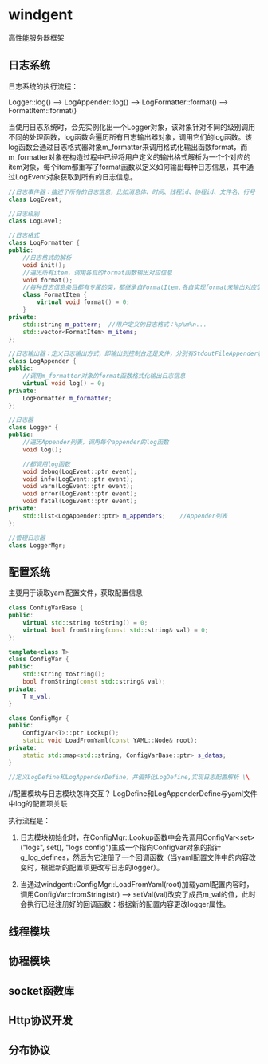 # windgent
高性能服务器框架

## 日志系统

日志系统的执行流程：   

Logger::log() --> LogAppender::log() --> LogFormatter::format() --> FormatItem::format()  

当使用日志系统时，会先实例化出一个Logger对象，该对象针对不同的级别调用不同的处理函数，log函数会遍历所有日志输出器对象，调用它们的log函数。该log函数会通过日志格式器对象m_formatter来调用格式化输出函数format，而m_formatter对象在构造过程中已经将用户定义的输出格式解析为一个个对应的item对象，每个item都重写了format函数以定义如何输出每种日志信息，其中通过LogEvent对象获取到所有的日志信息。

```cpp
//日志事件器：描述了所有的日志信息，比如消息体、时间、线程id、协程id、文件名、行号
class LogEvent;

//日志级别
class LogLevel;

//日志格式
class LogFormatter {
public:
    //日志格式的解析
    void init();
    //遍历所有item，调用各自的format函数输出对应信息
    void format();
    //每种日志信息条目都有专属的类，都继承自FormatItem,各自实现format来输出对应信息，比如MessageFormatItem、LevelFormatItem、ThreadIdFormatem ...
    class FormatItem {
        virtual void format() = 0;
    }
private:
    std::string m_pattern;  //用户定义的日志格式：%p%m%n...
    std::vector<FormatItem> m_items;
};

//日志输出器：定义日志输出方式，即输出到控制台还是文件，分别有StdoutFileAppender和FileAppender继承此类
class LogAppender {
public:
    //调用m_formatter对象的format函数格式化输出日志信息
    virtual void log() = 0;
private:
    LogFormatter m_formatter;
};

//日志器
class Logger {
public:
    //遍历Appender列表，调用每个appender的log函数
    void log();

    //都调用log函数
    void debug(LogEvent::ptr event);
    void info(LogEvent::ptr event);
    void warn(LogEvent::ptr event);
    void error(LogEvent::ptr event);
    void fatal(LogEvent::ptr event);
private:
    std::list<LogAppender::ptr> m_appenders;    //Appender列表
};

//管理日志器
class LoggerMgr;

```

## 配置系统

主要用于读取yaml配置文件，获取配置信息

```cpp
class ConfigVarBase {
public:
    virtual std::string toString() = 0;
    virtual bool fromString(const std::string& val) = 0;
};

template<class T>
class ConfigVar {
public:
    std::string toString();
    bool fromString(const std::string& val);
private:
    T m_val;
}

class ConfigMgr {
public:
    ConfigVar<T>::ptr Lookup();
    static void LoadFromYaml(const YAML::Node& root);
private:
    static std::map<std::string, ConfigVarBase::ptr> s_datas;
}

```

```cpp
//定义LogDefine和LogAppenderDefine，并偏特化LogDefine,实现日志配置解析 \\

```
//配置模块与日志模块怎样交互？ LogDefine和LogAppenderDefine与yaml文件中log的配置项关联   

执行流程是：  

1. 日志模块初始化时，在ConfigMgr::Lookup函数中会先调用ConfigVar<set<LogDefine>>("logs", set<LogDefine>(), "logs config")生成一个指向ConfigVar对象的指针g_log_defines，然后为它注册了一个回调函数（当yaml配置文件中的内容改变时，根据新的配置项更改写日志的logger）。   

2. 当通过windgent::ConfigMgr::LoadFromYaml(root)加载yaml配置内容时，调用ConfigVar::fromString(str) --> setVal(val)改变了成员m_val的值，此时会执行已经注册好的回调函数：根据新的配置内容更改logger属性。  


## 线程模块

## 协程模块

## socket函数库

## Http协议开发

## 分布协议